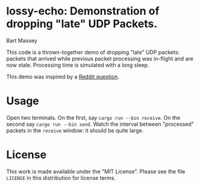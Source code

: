 # lossy-echo: Demonstration of dropping "late" UDP Packets.
Bart Massey

This code is a thrown-together demo of dropping "late" UDP
packets: packets that arrived while previous packet
processing was in-flight and are now stale. Processing time
is simulated with a long sleep.

This demo was inspired by a
[Reddit question](https://www.reddit.com/r/learnrust/comments/gsypnz/unbuffered_streams/).

# Usage

Open two terminals. On the first, say `cargo run --bin
receive`. On the second say `cargo run --bin send`. Watch
the interval between "processed" packets in the `receive`
window: it should be quite large.

# License

This work is made available under the "MIT License". Please
see the file `LICENSE` in this distribution for license
terms.
